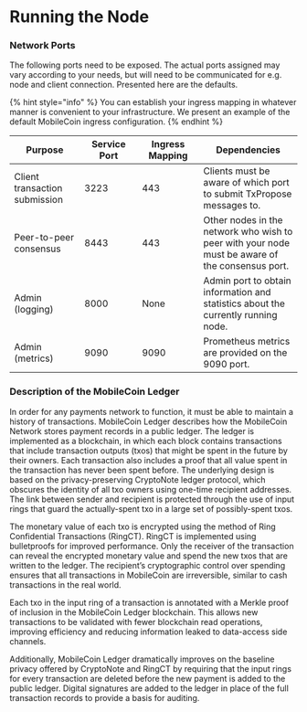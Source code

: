 # Running the Node

### Network Ports

The following ports need to be exposed. The actual ports assigned may vary according to your needs, but will need to be communicated for e.g. node and client connection. Presented here are the defaults.

{% hint style="info" %}
You can establish your ingress mapping in whatever manner is convenient to your infrastructure. We present an example of the default MobileCoin ingress configuration.
{% endhint %}



<table><thead><tr><th width="163">Purpose</th><th width="150">Service Port</th><th width="150">Ingress Mapping</th><th width="271">Dependencies</th></tr></thead><tbody><tr><td>Client transaction submission</td><td>3223</td><td>443</td><td>Clients must be aware of which port to submit TxPropose messages to.</td></tr><tr><td>Peer-to-peer consensus</td><td>8443</td><td>443</td><td>Other nodes in the network who wish to peer with your node must be aware of the consensus port.</td></tr><tr><td>Admin (logging)</td><td>8000</td><td>None</td><td>Admin port to obtain information and statistics about the currently running node.</td></tr><tr><td>Admin (metrics)</td><td>9090</td><td>9090</td><td>Prometheus metrics are provided on the 9090 port.</td></tr></tbody></table>

### **Description of the MobileCoin Ledger**

In order for any payments network to function, it must be able to maintain a history of transactions. MobileCoin Ledger describes how the MobileCoin Network stores payment records in a public ledger. The ledger is implemented as a blockchain, in which each block contains transactions that include transaction outputs (txos) that might be spent in the future by their owners. Each transaction also includes a proof that all value spent in the transaction has never been spent before. The underlying design is based on the privacy-preserving CryptoNote ledger protocol, which obscures the identity of all txo owners using one-time recipient addresses. The link between sender and recipient is protected through the use of input rings that guard the actually-spent txo in a large set of possibly-spent txos.

The monetary value of each txo is encrypted using the method of Ring Confidential Transactions (RingCT). RingCT is implemented using bulletproofs for improved performance. Only the receiver of the transaction can reveal the encrypted monetary value and spend the new txos that are written to the ledger. The recipient’s cryptographic control over spending ensures that all transactions in MobileCoin are irreversible, similar to cash transactions in the real world.

Each txo in the input ring of a transaction is annotated with a Merkle proof of inclusion in the MobileCoin Ledger blockchain. This allows new transactions to be validated with fewer blockchain read operations, improving efficiency and reducing information leaked to data-access side channels.

Additionally, MobileCoin Ledger dramatically improves on the baseline privacy offered by CryptoNote and RingCT by requiring that the input rings for every transaction are deleted before the new payment is added to the public ledger. Digital signatures are added to the ledger in place of the full transaction records to provide a basis for auditing.
